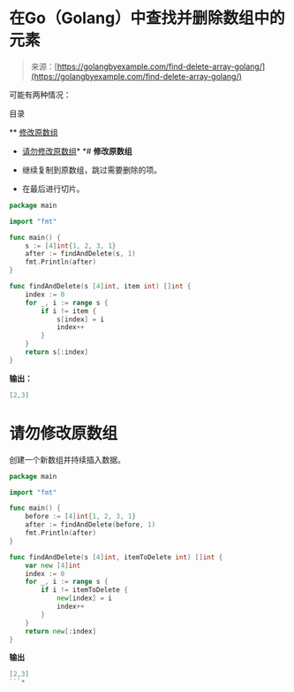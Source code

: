 <!--yml

类别：未分类

日期：2024-10-13 06:13:41

-->

# 在Go（Golang）中查找并删除数组中的元素

> 来源：[https://golangbyexample.com/find-delete-array-golang/](https://golangbyexample.com/find-delete-array-golang/)

可能有两种情况：

目录

**   [修改原数组](#Modify_Original_Array "Modify Original Array")

+   [请勿修改原数组](#Do_not_modify_the_original_array "Do not modify the original array")*  *# **修改原数组**

+   继续复制到原数组，跳过需要删除的项。

+   在最后进行切片。

```go
package main

import "fmt"

func main() {
    s := [4]int{1, 2, 3, 1}
    after := findAndDelete(s, 1)
    fmt.Println(after)
}

func findAndDelete(s [4]int, item int) []int {
    index := 0
    for _, i := range s {
        if i != item {
            s[index] = i
            index++
        }
    }
    return s[:index]
}
```

**输出：**

```go
[2,3]
```

# **请勿修改原数组**

创建一个新数组并持续插入数据。

```go
package main

import "fmt"

func main() {
    before := [4]int{1, 2, 3, 1}
    after := findAndDelete(before, 1)
    fmt.Println(after)
}

func findAndDelete(s [4]int, itemToDelete int) []int {
    var new [4]int
    index := 0
    for _, i := range s {
        if i != itemToDelete {
            new[index] = i
            index++
        }
    }
    return new[:index]
}
```

**输出**

```go
[2,3]
```*
